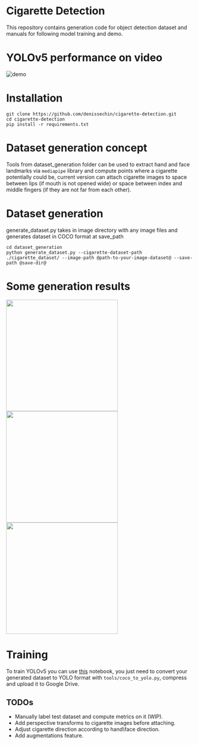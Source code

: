 # Cigarette Detection

This repository contains generation code for object detection dataset and manuals for following model training and demo.

# YOLOv5 performance on video
![demo](https://user-images.githubusercontent.com/66907141/191371680-b99ca68b-2d7a-4f97-a4b4-aeaa7f4c73ba.gif)

# Installation

```
git clone https://github.com/denissechin/cigarette-detection.git
cd cigarette-detection
pip install -r requirements.txt
```

# Dataset generation concept
Tools from dataset_generation folder can be used to extract hand and face landmarks via `mediapipe` library and compute points where a cigarette potentially could be, current version can attach cigarette images to space between lips (if mouth is not opened wide) or space between index and middle fingers (if they are not far from each other).

# Dataset generation
generate_dataset.py takes in image directory with any image files and generates dataset in COCO format at save_path
```
cd dataset_generation
python generate_dataset.py --cigarette-dataset-path ./cigarette_dataset/ --image-path @path-to-your-image-dataset@ --save-path @save-dir@
```

# Some generation results
<img src="https://user-images.githubusercontent.com/66907141/191374517-ca80e850-e1ca-4efc-8a9b-bb9dd6e65893.png" width="300">
<img src="https://user-images.githubusercontent.com/66907141/191374959-19f285d2-352b-4ec8-a1be-d07086ffd2aa.png" width="300">
<img src="https://user-images.githubusercontent.com/66907141/191375270-cbdb229d-1cfd-49bb-adf9-b4cb65413971.png" width="300">

# Training

To train YOLOv5 you can use [this](https://colab.research.google.com/drive/1JHkZvUl_RkPDP28pPuw-NEHf-obBpR8h?usp=sharing) notebook, you just need to convert your generated dataset to YOLO format with `tools/coco_to_yolo.py`, compress and upload it to Google Drive.

## TODOs
* Manually label test dataset and compute metrics on it (WIP).
* Add perspective transforms to cigarette images before attaching.
* Adjust cigarette direction according to hand\face direction.
* Add augmentations feature.
